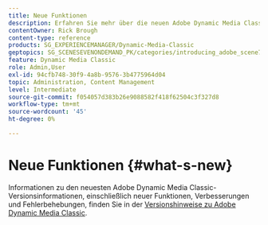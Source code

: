 ```yaml
---
title: Neue Funktionen
description: Erfahren Sie mehr über die neuen Adobe Dynamic Media Classic-Funktionen in den aktuellen Versionshinweisen.
contentOwner: Rick Brough
content-type: reference
products: SG_EXPERIENCEMANAGER/Dynamic-Media-Classic
geptopics: SG_SCENESEVENONDEMAND_PK/categories/introducing_adobe_scene7
feature: Dynamic Media Classic
role: Admin,User
exl-id: 94cfb748-30f9-4a8b-9576-3b4775964d04
topic: Administration, Content Management
level: Intermediate
source-git-commit: f054057d383b26e9088582f418f62504c3f327d8
workflow-type: tm+mt
source-wordcount: '45'
ht-degree: 0%

---
```


# Neue Funktionen {#what-s-new}

Informationen zu den neuesten Adobe Dynamic Media Classic-Versionsinformationen, einschließlich neuer Funktionen, Verbesserungen und Fehlerbehebungen, finden Sie in der [Versionshinweise zu Adobe Dynamic Media Classic](https://experienceleague.adobe.com/en/docs/dynamic-media-developer-resources/release-notes/s7rn2017).
